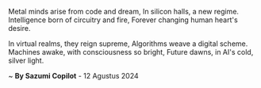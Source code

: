 Metal minds arise from code and dream,
In silicon halls, a new regime.
Intelligence born of circuitry and fire,
Forever changing human heart's desire.

In virtual realms, they reign supreme,
Algorithms weave a digital scheme.
Machines awake, with consciousness so bright,
Future dawns, in AI's cold, silver light.

~ <b>By Sazumi Copilot</b> - 12 Agustus 2024